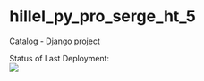 # hillel_py_pro_serge_ht_5

Catalog - Django project

Status of Last Deployment:<br>
<img src="https://github.com/cyril-sneer/hillel_py_pro_serge_ht_5/workflows/Catalog-Application-CI/bage.svg?branch=main"><br>
